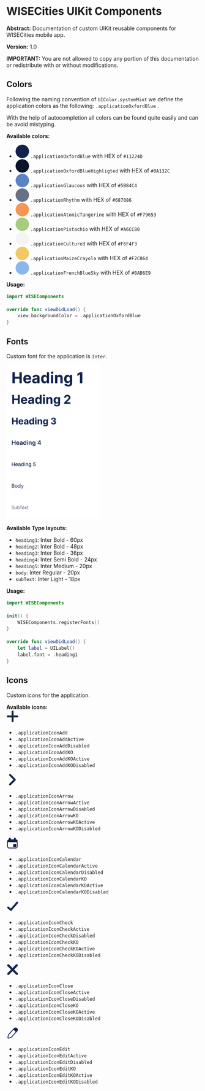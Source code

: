 # WISECities UIKit Components

**Abstract:** Documentation of custom UIKit reusable components for WISECities mobile app.
 
 **Version:** 1.0
 
**IMPORTANT:** You are not allowed to copy any portion of this documentation or redistribute with or without modifications.

## Colors
Following the naming convention of `UIColor.systemMint` we define the application colors as the following: `.applicationOxfordBlue` .

With the help of autocompletion all colors can be found quite easily and can be avoid mistyping. 

**Available colors:**

- <img src="images/OxfordBlue.png" width="35" /> `.applicationOxfordBlue`           with HEX of `#11224D`
- <img src="images/OxfordBlueHighlighted.png" width="35" /> `.applicationOxfordBlueHighligted`           with HEX of `#0A132C`
- <img src="images/Glaucous.png" width="35" /> `.applicationGlaucous`               with HEX of `#5B84C4`
- <img src="images/Rhythm.png" width="35" /> `.applicationRhythm`               with HEX of `#687086`
- <img src="images/AtomicTangerine.png" width="35" /> `.applicationAtomicTangerine`       with HEX of `#F79653`
- <img src="images/Pistachio.png" width="35" /> `.applicationPistachio`          with HEX of `#A6CC80`
- <img src="images/Cultured.png" width="35" /> `.applicationCultured`              with HEX of `#F6F4F3`
- <img src="images/MaizeCrayola.png" width="35" /> `.applicationMaizeCrayola`       with HEX of `#F2C864`
- <img src="images/FrenchBlueSky.png" width="35" /> `.applicationFrenchBlueSky`       with HEX of `#8AB6E9`


**Usage:**
```swift
import WISEComponents

override func viewDidLoad() {
    view.backgroundColor = .applicationOxfordBlue
}
```

## Fonts
Custom font for the application is `Inter`.

<img src="images/fonts.png" height="400" />


**Available Type layouts:**
- `heading1`: Inter Bold - 60px
- `heading2`: Inter Bold - 48px
- `heading3`: Inter Bold - 36px
- `heading4`: Inter Semi Bold - 24px
- `heading5`: Inter Medium - 20px
- `body`: Inter Regular - 20px
- `subText`: Inter Light - 18px

**Usage:**

```swift
import WISEComponents

init() {
    WISEComponents.registerFonts()
}

override func viewDidLoad() {
    let label = UILabel()
    label.font = .heading1
}
```

## Icons
Custom icons for the application.

**Available icons:**
<br />
<img src="images/icon_add.png" /> 

- `.applicationIconAdd`
- `.applicationIconAddActive`
- `.applicationIconAddDisabled`
- `.applicationIconAddKO`
- `.applicationIconAddKOActive`
- `.applicationIconAddKODisabled`


<img src="images/icon_arrow.png" />

- `.applicationIconArrow`
- `.applicationIconArrowActive`
- `.applicationIconArrowDisabled`
- `.applicationIconArrowKO`
- `.applicationIconArrowKOActive`
- `.applicationIconArrowKODisabled`


<img src="images/icon_calendar.png" />

- `.applicationIconCalendar`
- `.applicationIconCalendarActive`
- `.applicationIconCalendarDisabled`
- `.applicationIconCalendarKO`
- `.applicationIconCalendarKOActive`
- `.applicationIconCalendarKODisabled`
 
 <img src="images/icon_check.png" />
 
- `.applicationIconCheck`
- `.applicationIconCheckActive`
- `.applicationIconCheckDisabled`
- `.applicationIconCheckKO`
- `.applicationIconCheckKOActive`
- `.applicationIconCheckKODisabled`

 
 <img src="images/icon_close.png" />

- `.applicationIconClose`
- `.applicationIconCloseActive`
- `.applicationIconCloseDisabled`
- `.applicationIconCloseKO`
- `.applicationIconCloseKOActive`
- `.applicationIconCloseKODisabled`
 
 <img src="images/icon_edit.png" />

- `.applicationIconEdit`
- `.applicationIconEditActive`
- `.applicationIconEditDisabled`
- `.applicationIconEditKO`
- `.applicationIconEditKOActive`
- `.applicationIconEditKODisabled`
 

